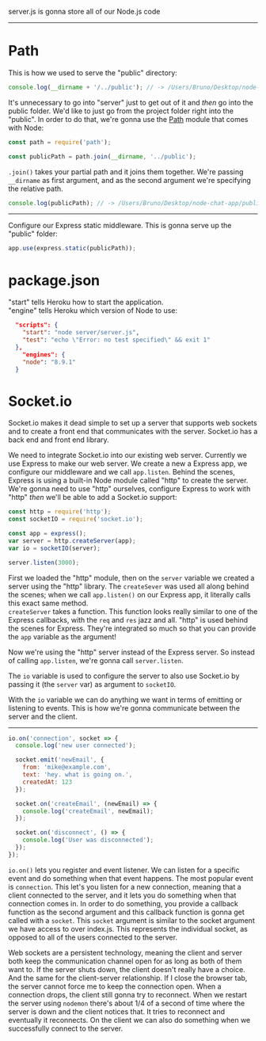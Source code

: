 server.js is gonna store all of our Node.js code
***

Path
===

This is how we used to serve the "public" directory:

```javascript
console.log(__dirname + '/../public'); // -> /Users/Bruno/Desktop/node-chat-app/server/../public
```

It's unnecessary to go into "server" just to get out of it and *then* go into the public folder. We'd like to just go from the project folder right into the "public". In order to do that, we're gonna use the [Path](https://nodejs.org/api/path.html#path_path_join_paths) module that comes with Node:

```javascript
const path = require('path');

const publicPath = path.join(__dirname, '../public');
```

`.join()` takes your partial path and it joins them together. We're passing `__dirname` as first argument, and as the second argument we're specifying the relative path.

```javascript
console.log(publicPath); // -> /Users/Bruno/Desktop/node-chat-app/public
```
***
Configure our Express static middleware. This is gonna serve up the "public" folder:

```javascript
app.use(express.static(publicPath));
```


package.json
===

"start" tells Heroku how to start the application. <br>
"engine" tells Heroku which version of Node to use:
```json
  "scripts": {
    "start": "node server/server.js",
    "test": "echo \"Error: no test specified\" && exit 1"
  },
    "engines": {
    "node": "8.9.1"
  }
```

Socket.io
===

Socket.io makes it dead simple to set up a server that supports web sockets and to create a front end that communicates with the server. Socket.io has a back end and front end library.

We need to integrate Socket.io into our existing web server. Currently we use Express to make our web server. We create a new a Express app, we configure our middleware and we call `app.listen`. Behind the scenes, Express is using a built-in Node module called "http" to create the server. We're gonna need to use "http" ourselves, configure Express to work with "http" *then* we'll be able to add a Socket.io support:

```javascript
const http = require('http'); 
const socketIO = require('socket.io'); 

const app = express();
var server = http.createServer(app);
var io = socketIO(server);

server.listen(3000);
```

First we loaded the "http" module, then on the `server` variable we created a server using the "http" library. The `createSever` was used all along behind the scenes; when we call `app.listen()` on our Express app, it literally calls this exact same method. <br>
`createServer` takes a function. This function looks really similar to one of the Express callbacks, with the `req` and `res` jazz and all. "http" is used behind the scenes for Express. They're integrated so much so that you can provide the `app` variable as the argument!

Now we're using the "http" server instead of the Express server. So instead of calling `app.listen`, we're gonna call `server.listen`.

The `io` variable is used to configure the server to also use Socket.io by passing it (the `server` var) as argument to `socketIO`.

With the `io` variable we can do anything we want in terms of emitting or listening to events. This is how we're gonna communicate between the server and the client.

***

```javascript
io.on('connection', socket => {
  console.log('new user connected');

  socket.emit('newEmail', {
    from: 'mike@example.com',
    text: 'hey. what is going on.',
    createdAt: 123
  });

  socket.on('createEmail', (newEmail) => {
    console.log('createEmail', newEmail);
  });

  socket.on('disconnect', () => {
    console.log('User was disconnected');
  });
});
```

`io.on()` lets you register and event listener. We can listen for a specific event and do something when that event happens. The most popular event is `connection`. This let's you listen for a new connection, meaning that a client connected to the server, and it lets you do something when that connection comes in. In order to do something, you provide a callback function as the second argument and this callback function is gonna get called with a `socket`. This `socket` argument is similar to the socket argument we have access to over index.js. This represents the individual socket, as opposed to all of the users connected to the server. 

Web sockets are a persistent technology, meaning the client and server both keep the communication channel open for as long as both of them want to. If the server shuts down, the client doesn't really have a choice. And the same for the client-server relationship. If I close the browser tab, the server cannot force me to keep the connection open. When a connection drops, the client still gonna try to reconnect. When we restart the server using `nodemon` there's about 1/4 of a second of time where the server is down and the client notices that. It tries to reconnect and eventually it reconnects. On the client we can also do something when we successfully connect to the server. 